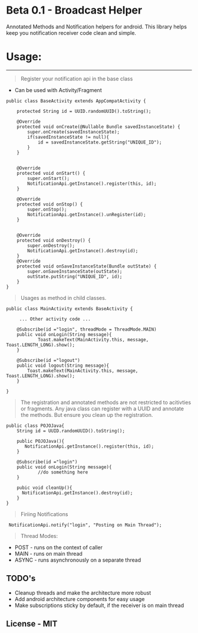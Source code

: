 # Beta 0.1 - Broadcast Helper

Annotated Methods and Notification helpers for android. This library helps keep you notification receiver code clean and simple.

# Usage:

--- 

> Register your notification api in the base class


 - Can be used with Activity/Fragment
```
public class BaseActivity extends AppCompatActivity {

    protected String id = UUID.randomUUID().toString();

    @Override
    protected void onCreate(@Nullable Bundle savedInstanceState) {
        super.onCreate(savedInstanceState);
        if(savedInstanceState != null){
            id = savedInstanceState.getString("UNIQUE_ID");
        }
    }


    @Override
    protected void onStart() {
        super.onStart();
        NotificationApi.getInstance().register(this, id);
    }

    @Override
    protected void onStop() {
        super.onStop();
        NotificationApi.getInstance().unRegister(id);
    }


    @Override
    protected void onDestroy() {
        super.onDestroy();
        NotificationApi.getInstance().destroy(id);
    }
    @Override
    protected void onSaveInstanceState(Bundle outState) {
        super.onSaveInstanceState(outState);
        outState.putString("UNIQUE_ID", id);
    }
}

```


> Usages as method in child classes. 

```
public class MainActivity extends BaseActivity {
    
     ... Other activity code ... 
     
    @Subscribe(id ="login", threadMode = ThreadMode.MAIN)
    public void onLogin(String message){
            Toast.makeText(MainActivity.this, message, Toast.LENGTH_LONG).show();
    }

    @Subscribe(id ="logout")
    public void logout(String message){
        Toast.makeText(MainActivity.this, message, Toast.LENGTH_LONG).show();
    }

}

```

> The registration and annotated methods are not restricted to acitivties or fragments. Any java class can register with a UUID and annotate the methods. But ensure you clean up the registration.

```
public class POJOJava{
    String id = UUID.randomUUID().toString();
    
    public POJOJava(){
       NotificationApi.getInstance().register(this, id);
    }
    
    @Subscribe(id ="login")
    public void onLogin(String message){
            //do something here
    }
    
    pubic void cleanUp(){
      NotificationApi.getInstance().destroy(id);
    }
}

```

> Firiing Notifications

```
 NotificationApi.notify("login", "Posting on Main Thread");
```
> Thread Modes:

  - POST - runs on the context of caller
  - MAIN - runs on main thread
  - ASYNC - runs asynchronously on a separate thread
  
  
## TODO's

- Cleanup threads and make the architecture more robust
- Add android architecture components for easy usage
- Make subscriptions sticky by default, if the receiver is on main thread



## License - MIT